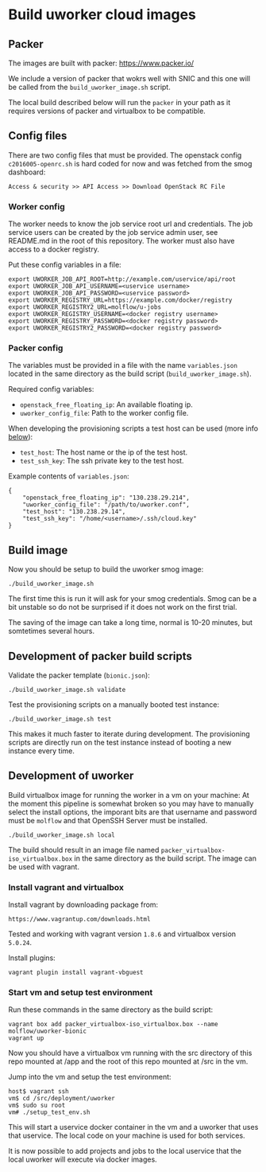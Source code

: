 
# Build uworker cloud images

## Packer

The images are built with packer: https://www.packer.io/

We include a version of packer that wokrs well with SNIC and this one
will be called from the `build_uworker_image.sh` script.

The local build described below will run the `packer` in your path as it
requires versions of packer and virtualbox to be compatible.

## Config files

There are two config files that must be provided. The openstack config
`c2016005-openrc.sh` is hard coded for now and was fetched from the smog
dashboard:

    Access & security >> API Access >> Download OpenStack RC File

### Worker config

The worker needs to know the job service root url and credentials.
The job service users can be created by the job service admin user,
see README.md in the root of this repository.
The worker must also have access to a docker registry.

Put these config variables in a file:

    export UWORKER_JOB_API_ROOT=http://example.com/uservice/api/root
    export UWORKER_JOB_API_USERNAME=<uservice username>
    export UWORKER_JOB_API_PASSWORD=<uservice password>
    export UWORKER_REGISTRY_URL=https://example.com/docker/registry
    export UWORKER_REGISTRY2_URL=molflow/u-jobs
    export UWORKER_REGISTRY_USERNAME=<docker registry username>
    export UWORKER_REGISTRY_PASSWORD=<docker registry password>
    export UWORKER_REGISTRY2_PASSWORD=<docker registry password>

### Packer config

The variables must be provided in a file with the name `variables.json`
located in the same directory as the build script (`build_uworker_image.sh`).

Required config variables:

* `openstack_free_floating_ip`: An available floating ip.
* `uworker_config_file`: Path to the worker config file.

When developing the provisioning scripts a test host can be used
(more info [below](#development)):

* `test_host`: The host name or the ip of the test host.
* `test_ssh_key`: The ssh private key to the test host.

Example contents of `variables.json`:

    {
        "openstack_free_floating_ip": "130.238.29.214",
        "uworker_config_file": "/path/to/uworker.conf",
        "test_host": "130.238.29.14",
        "test_ssh_key": "/home/<username>/.ssh/cloud.key"
    }

## Build image

Now you should be setup to build the uworker smog image:

    ./build_uworker_image.sh

The first time this is run it will ask for your smog credentials.
Smog can be a bit unstable so do not be surprised if it does not work on the
first trial.

The saving of the image can take a long time, normal is 10-20 minutes,
but somtetimes several hours.

## Development of packer build scripts

Validate the packer template (`bionic.json`):

    ./build_uworker_image.sh validate

Test the provisioning scripts on a manually booted test instance:

    ./build_uworker_image.sh test

This makes it much faster to iterate during development. The provisioning
scripts are directly run on the test instance instead of booting
a new instance every time.

## Development of uworker

Build virtualbox image for running the worker in a vm on your machine:
At the moment this pipeline is somewhat broken so you may have to manually
select the install options, the imporant bits are that username and password
must be `molflow` and that OpenSSH Server must be installed.

    ./build_uworker_image.sh local

The build should result in an image file named `packer_virtualbox-iso_virtualbox.box`
in the same directory as the build script. The image can be used with vagrant.

### Install vagrant and virtualbox

Install vagrant by downloading package from:

    https://www.vagrantup.com/downloads.html

Tested and working with vagrant version `1.8.6` and virtualbox version `5.0.24`.

Install plugins:

    vagrant plugin install vagrant-vbguest

### Start vm and setup test environment

Run these commands in the same directory as the build script:

    vagrant box add packer_virtualbox-iso_virtualbox.box --name molflow/uworker-bionic
    vagrant up

Now you should have a virtualbox vm running with the src directory of this repo
mounted at /app and the root of this repo mounted at /src in the vm.

Jump into the vm and setup the test environment:

    host$ vagrant ssh
    vm$ cd /src/deployment/uworker
    vm$ sudo su root
    vm# ./setup_test_env.sh

This will start a uservice docker container in the vm and a uworker that
uses that uservice. The local code on your machine is used for both services.

It is now possible to add projects and jobs to the local uservice that the
local uworker will execute via docker images.
